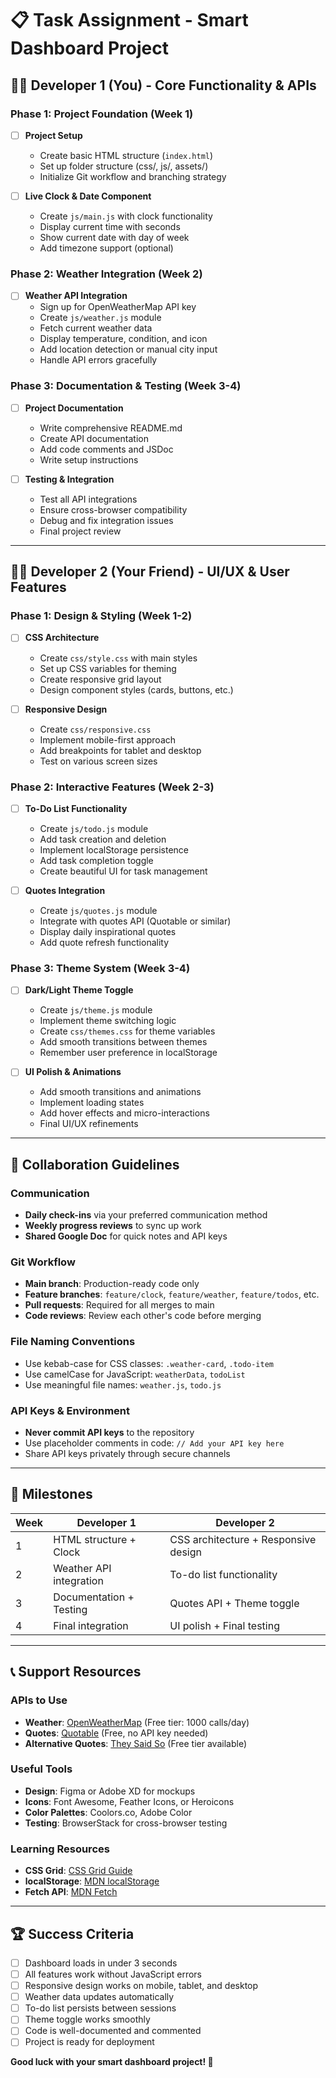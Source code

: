 # 📋 Task Assignment - Smart Dashboard Project

## 👨‍💻 Developer 1 (You) - Core Functionality & APIs

### Phase 1: Project Foundation (Week 1)
- [ ] **Project Setup**
  - Create basic HTML structure (`index.html`)
  - Set up folder structure (css/, js/, assets/)
  - Initialize Git workflow and branching strategy

- [ ] **Live Clock & Date Component**
  - Create `js/main.js` with clock functionality
  - Display current time with seconds
  - Show current date with day of week
  - Add timezone support (optional)

### Phase 2: Weather Integration (Week 2)
- [ ] **Weather API Integration**
  - Sign up for OpenWeatherMap API key
  - Create `js/weather.js` module
  - Fetch current weather data
  - Display temperature, condition, and icon
  - Add location detection or manual city input
  - Handle API errors gracefully

### Phase 3: Documentation & Testing (Week 3-4)
- [ ] **Project Documentation**
  - Write comprehensive README.md
  - Create API documentation
  - Add code comments and JSDoc
  - Write setup instructions

- [ ] **Testing & Integration**
  - Test all API integrations
  - Ensure cross-browser compatibility
  - Debug and fix integration issues
  - Final project review

---

## 👩‍💻 Developer 2 (Your Friend) - UI/UX & User Features

### Phase 1: Design & Styling (Week 1-2)
- [ ] **CSS Architecture**
  - Create `css/style.css` with main styles
  - Set up CSS variables for theming
  - Create responsive grid layout
  - Design component styles (cards, buttons, etc.)

- [ ] **Responsive Design**
  - Create `css/responsive.css`
  - Implement mobile-first approach
  - Add breakpoints for tablet and desktop
  - Test on various screen sizes

### Phase 2: Interactive Features (Week 2-3)
- [ ] **To-Do List Functionality**
  - Create `js/todo.js` module
  - Add task creation and deletion
  - Implement localStorage persistence
  - Add task completion toggle
  - Create beautiful UI for task management

- [ ] **Quotes Integration**
  - Create `js/quotes.js` module
  - Integrate with quotes API (Quotable or similar)
  - Display daily inspirational quotes
  - Add quote refresh functionality

### Phase 3: Theme System (Week 3-4)
- [ ] **Dark/Light Theme Toggle**
  - Create `js/theme.js` module
  - Implement theme switching logic
  - Create `css/themes.css` for theme variables
  - Add smooth transitions between themes
  - Remember user preference in localStorage

- [ ] **UI Polish & Animations**
  - Add smooth transitions and animations
  - Implement loading states
  - Add hover effects and micro-interactions
  - Final UI/UX refinements

---

## 🤝 Collaboration Guidelines

### Communication
- **Daily check-ins** via your preferred communication method
- **Weekly progress reviews** to sync up work
- **Shared Google Doc** for quick notes and API keys

### Git Workflow
- **Main branch**: Production-ready code only
- **Feature branches**: `feature/clock`, `feature/weather`, `feature/todos`, etc.
- **Pull requests**: Required for all merges to main
- **Code reviews**: Review each other's code before merging

### File Naming Conventions
- Use kebab-case for CSS classes: `.weather-card`, `.todo-item`
- Use camelCase for JavaScript: `weatherData`, `todoList`
- Use meaningful file names: `weather.js`, `todo.js`

### API Keys & Environment
- **Never commit API keys** to the repository
- Use placeholder comments in code: `// Add your API key here`
- Share API keys privately through secure channels

---

## 🎯 Milestones

| Week | Developer 1 | Developer 2 |
|------|-------------|-------------|
| 1 | HTML structure + Clock | CSS architecture + Responsive design |
| 2 | Weather API integration | To-do list functionality |
| 3 | Documentation + Testing | Quotes API + Theme toggle |
| 4 | Final integration | UI polish + Final testing |

---

## 📞 Support Resources

### APIs to Use
- **Weather**: [OpenWeatherMap](https://openweathermap.org/api) (Free tier: 1000 calls/day)
- **Quotes**: [Quotable](https://github.com/lukePeavey/quotable) (Free, no API key needed)
- **Alternative Quotes**: [They Said So](https://theysaidso.com/api/) (Free tier available)

### Useful Tools
- **Design**: Figma or Adobe XD for mockups
- **Icons**: Font Awesome, Feather Icons, or Heroicons
- **Color Palettes**: Coolors.co, Adobe Color
- **Testing**: BrowserStack for cross-browser testing

### Learning Resources
- **CSS Grid**: [CSS Grid Guide](https://css-tricks.com/snippets/css/complete-guide-grid/)
- **localStorage**: [MDN localStorage](https://developer.mozilla.org/en-US/docs/Web/API/Window/localStorage)
- **Fetch API**: [MDN Fetch](https://developer.mozilla.org/en-US/docs/Web/API/Fetch_API)

---

## 🏆 Success Criteria

- [ ] Dashboard loads in under 3 seconds
- [ ] All features work without JavaScript errors
- [ ] Responsive design works on mobile, tablet, and desktop
- [ ] Weather data updates automatically
- [ ] To-do list persists between sessions
- [ ] Theme toggle works smoothly
- [ ] Code is well-documented and commented
- [ ] Project is ready for deployment

**Good luck with your smart dashboard project! 🚀**
